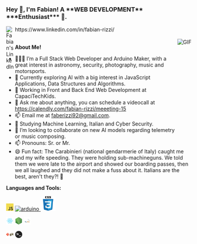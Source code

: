 <h3 title="hehehe"> Hey 👋, I'm Fabian! A **WEB DEVELOPMENT** ***Enthusiast*** 🚀.</h3> 


  <img align="left" alt="Fabian's LinkedIn" width="24px" src="https://cdn.jsdelivr.net/npm/simple-icons@v3/icons/linkedin.svg" />
https://www.linkedin.com/in/fabian-rizzi/

<br />
<br />


 

  <img align="right" alt="GIF" src="https://i.pinimg.com/originals/e4/26/70/e426702edf874b181aced1e2fa5c6cde.gif" height="250" />

**About Me!**

- 👨🏽‍💻 I’m a Full Stack Web Developer and Arduino Maker, with a great interest in astronomy, security, photography, music and motorsports.
- 🌱 Currently exploring AI with a big interest in JavaScript Applications, Data Structures and Algorithms. 
- 🤔 Working in Front and Back End Web Development at CapaciTechKids.
- 💬 Ask me about anything, you can schedule a videocall at https://calendly.com/fabian-rizzi/meeeting-15
- 📫 Email me at [faberizzi92@gmail.com](mailto:faberizzi92@gmail.com).
- 🔭 Studying Machine Learning, Italian and Cyber Security.
- 👯 I’m looking to collaborate on new AI models regarding telemetry or music composing.
- 📫 Pronouns: Sr. or Mr.
- 😄 Fun fact: The Carabinieri (national gendarmerie of Italy) caught me and my wife speeding. They were holding sub-machineguns. We told them we were late to the airport and showed our boarding passes, then we all laughed and they did not make a fuss about it. Italians are the best, aren't they?! :pinching_hand:


**Languages and Tools:**  

<code><img height="20" src="https://raw.githubusercontent.com/github/explore/80688e429a7d4ef2fca1e82350fe8e3517d3494d/topics/javascript/javascript.png"></code>
 <a href="https://www.arduino.cc/" target="_blank"> <img src="https://cdn.worldvectorlogo.com/logos/arduino-1.svg" alt="arduino" width="40" height="40"/> </a>
<a href="https://www.w3schools.com/css/" target="_blank"> <img src="https://raw.githubusercontent.com/devicons/devicon/master/icons/css3/css3-original-wordmark.svg" alt="css3" width="40" height="40"/> </a>

<code><img height="20" src="https://raw.githubusercontent.com/github/explore/80688e429a7d4ef2fca1e82350fe8e3517d3494d/topics/react/react.png"></code>
<code><img height="20" src="https://raw.githubusercontent.com/github/explore/80688e429a7d4ef2fca1e82350fe8e3517d3494d/topics/nodejs/nodejs.png"></code>
<code><img height="20" src="https://raw.githubusercontent.com/github/explore/80688e429a7d4ef2fca1e82350fe8e3517d3494d/topics/mysql/mysql.png"></code>

<code><img height="20" src="https://raw.githubusercontent.com/github/explore/80688e429a7d4ef2fca1e82350fe8e3517d3494d/topics/git/git.png"></code>
<code><img height="20" src="https://raw.githubusercontent.com/github/explore/80688e429a7d4ef2fca1e82350fe8e3517d3494d/topics/terminal/terminal.png"></code>







